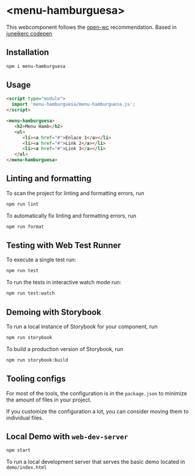 # \<menu-hamburguesa>

This webcomponent follows the [open-wc](https://github.com/open-wc/open-wc) recommendation.
Based in [juneikerc codepen](https://codepen.io/juneikerc/pen/QWyGORO?editors=0010)

## Installation

```bash
npm i menu-hamburguesa
```

## Usage

```html
<script type="module">
  import 'menu-hamburguesa/menu-hamburguesa.js';
</script>

<menu-hamburguesa>
   <h2>Menu Hamb</h2>
   <ul>
      <li><a href="#">Enlace 1</a></li>
      <li><a href="#">Link 2</a></li>
      <li><a href="#">Link 3</a></li>
   </ul>
</menu-hamburguesa>
```

## Linting and formatting

To scan the project for linting and formatting errors, run

```bash
npm run lint
```

To automatically fix linting and formatting errors, run

```bash
npm run format
```

## Testing with Web Test Runner

To execute a single test run:

```bash
npm run test
```

To run the tests in interactive watch mode run:

```bash
npm run test:watch
```

## Demoing with Storybook

To run a local instance of Storybook for your component, run

```bash
npm run storybook
```

To build a production version of Storybook, run

```bash
npm run storybook:build
```


## Tooling configs

For most of the tools, the configuration is in the `package.json` to minimize the amount of files in your project.

If you customize the configuration a lot, you can consider moving them to individual files.

## Local Demo with `web-dev-server`

```bash
npm start
```

To run a local development server that serves the basic demo located in `demo/index.html`
